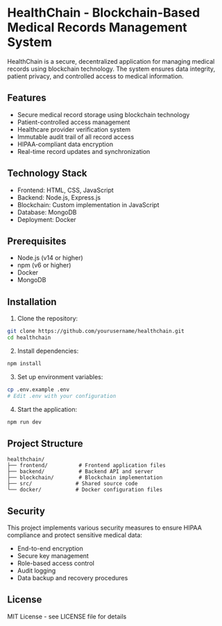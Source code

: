 # HealthChain - Blockchain-Based Medical Records Management System

HealthChain is a secure, decentralized application for managing medical records using blockchain technology. The system ensures data integrity, patient privacy, and controlled access to medical information.

## Features

- Secure medical record storage using blockchain technology
- Patient-controlled access management
- Healthcare provider verification system
- Immutable audit trail of all record access
- HIPAA-compliant data encryption
- Real-time record updates and synchronization

## Technology Stack

- Frontend: HTML, CSS, JavaScript
- Backend: Node.js, Express.js
- Blockchain: Custom implementation in JavaScript
- Database: MongoDB
- Deployment: Docker

## Prerequisites

- Node.js (v14 or higher)
- npm (v6 or higher)
- Docker
- MongoDB

## Installation

1. Clone the repository:
```bash
git clone https://github.com/yourusername/healthchain.git
cd healthchain
```

2. Install dependencies:
```bash
npm install
```

3. Set up environment variables:
```bash
cp .env.example .env
# Edit .env with your configuration
```

4. Start the application:
```bash
npm run dev
```

## Project Structure

```
healthchain/
├── frontend/          # Frontend application files
├── backend/           # Backend API and server
├── blockchain/        # Blockchain implementation
├── src/              # Shared source code
└── docker/           # Docker configuration files
```

## Security

This project implements various security measures to ensure HIPAA compliance and protect sensitive medical data:

- End-to-end encryption
- Secure key management
- Role-based access control
- Audit logging
- Data backup and recovery procedures

## License

MIT License - see LICENSE file for details 
